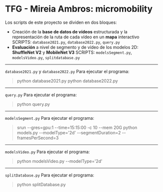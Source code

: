 TFG - Mireia Ambros: micromobility
===================================================
Los scripts de este proyecto se dividen en dos bloques:
* Creación de la **base de datos de vídeos** estructurada y la representación de la ruta de cada vídeo en un **mapa** interactivo
SCRIPTS: `database2021.py`, `database2022.py`, `query.py`
* **Evaluación** a nivel de segmento y de vídeo de los modelos 2D: **ShuffleNet V2** y **MobileNet V3**
SCRIPTS: `modelsSegment.py`, `modelsVideo.py`, `splitdatabase.py`
------------------
`database2021.py` y `database2022.py`
Para ejecutar el programa: 
>python database2021.py
>python database2022.py
------------------
`query.py`
Para ejecutar el programa: 
>python query.py
------------------
`modelsSegment.py`
Para ejecutar el programa: 
>srun --gres=gpu:1 --time=15:15:00 -c 10 --mem 20G python models.py --modelType='2d' --segmentDuration=2 --framesPerSecond=3
------------------
`modelsVideo.py`
Para ejecutar el programa: 
>python modelsVideo.py --modelType='2d'
------------------
`splitDatabase.py`
Para ejecutar el programa: 
>python splitDatabase.py